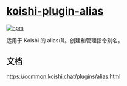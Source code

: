 # [koishi-plugin-alias](https://common.koishi.chat/plugins/alias.html)
 
[![npm](https://img.shields.io/npm/v/koishi-plugin-alias?style=flat-square)](https://www.npmjs.com/package/koishi-plugin-alias)

适用于 Koishi 的 alias(1)。创建和管理指令别名。

## 文档

<https://common.koishi.chat/plugins/alias.html>
